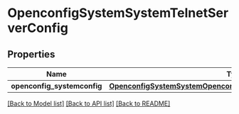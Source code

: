 # OpenconfigSystemSystemTelnetServerConfig

## Properties
Name | Type | Description | Notes
------------ | ------------- | ------------- | -------------
**openconfig_systemconfig** | [**OpenconfigSystemSystemOpenconfigsystemsystemTelnetserverConfig**](OpenconfigSystemSystemOpenconfigsystemsystemTelnetserverConfig.md) |  | [optional] 

[[Back to Model list]](../README.md#documentation-for-models) [[Back to API list]](../README.md#documentation-for-api-endpoints) [[Back to README]](../README.md)



